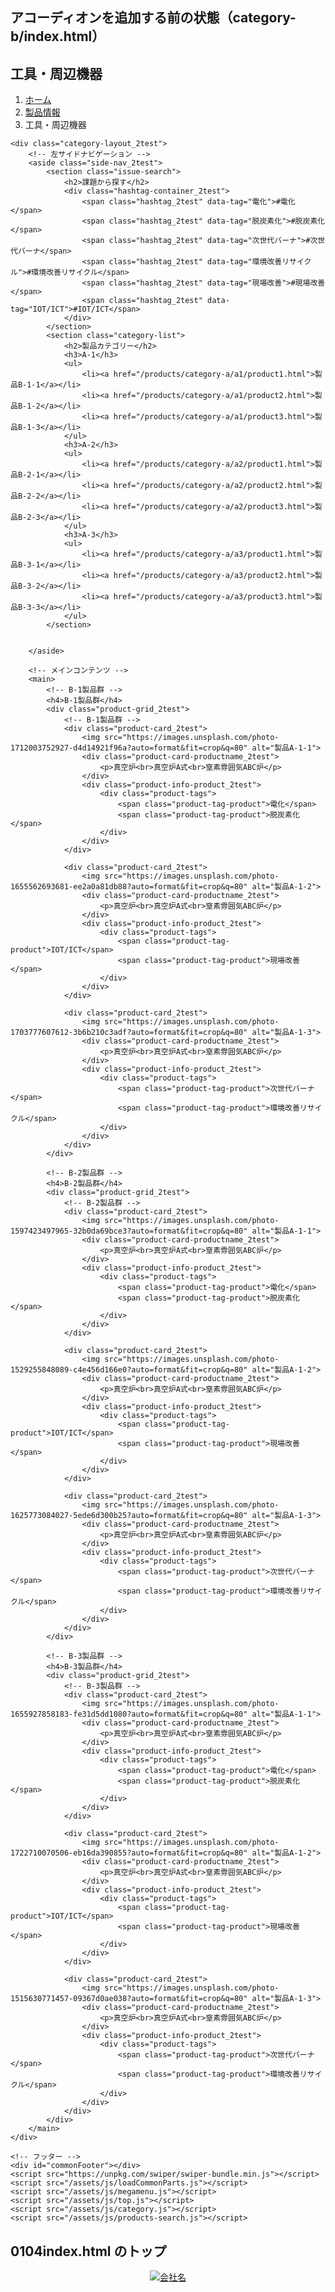 ## アコーディオンを追加する前の状態（category-b/index.html）

<!-- 分野Aの製品一覧ページ -->
<!DOCTYPE html>
<html lang="ja">
<head>
    <meta charset="UTF-8">
    <meta name="viewport" content="width=device-width, initial-scale=1.0">
    <title>工具・周辺機器 | 会社名</title>
    <link rel="stylesheet" href="/assets/css/style.css">
    <link rel="stylesheet" href="/assets/css/megamenu.css">
    <link rel="stylesheet" href="/assets/css/breadcrumb.css">
    <link rel="stylesheet" href="/assets/css/products.css">
    <link rel="stylesheet" href="/assets/css/category.css">
    <link rel="stylesheet" href="/assets/css/top.css">
</head>
<body>
    <div id="commonHeader"></div>
    <div class="main-visual-products mvp-b">
        <h2>工具・周辺機器</h2>
    </div>
    <nav class="breadcrumb" aria-label="パンくずリスト">
        <ol class="breadcrumb-list">
            <li class="breadcrumb-item"><a href="/">ホーム</a></li>
            <li class="breadcrumb-item"><a href="/products/">製品情報</a></li>
            <li class="breadcrumb-item current">工具・周辺機器</li>
            <!-- <li class="breadcrumb-item"><a href="/products/category-a/a1/">B-1</a></li>
            <li class="breadcrumb-item current">製品B-1-1</li> -->
        </ol>
    </nav>

    <div class="category-layout_2test">
        <!-- 左サイドナビゲーション -->
        <aside class="side-nav_2test">
            <section class="issue-search">
                <h2>課題から探す</h2>
                <div class="hashtag-container_2test">
                    <span class="hashtag_2test" data-tag="電化">#電化</span>
                    <span class="hashtag_2test" data-tag="脱炭素化">#脱炭素化</span>
                    <span class="hashtag_2test" data-tag="次世代バーナ">#次世代バーナ</span>
                    <span class="hashtag_2test" data-tag="環境改善リサイクル">#環境改善リサイクル</span>
                    <span class="hashtag_2test" data-tag="現場改善">#現場改善</span>
                    <span class="hashtag_2test" data-tag="IOT/ICT">#IOT/ICT</span>
                </div>
            </section>
            <section class="category-list">
                <h2>製品カテゴリー</h2>
                <h3>A-1</h3>
                <ul>
                    <li><a href="/products/category-a/a1/product1.html">製品B-1-1</a></li>
                    <li><a href="/products/category-a/a1/product2.html">製品B-1-2</a></li>
                    <li><a href="/products/category-a/a1/product3.html">製品B-1-3</a></li>
                </ul>
                <h3>A-2</h3>
                <ul>
                    <li><a href="/products/category-a/a2/product1.html">製品B-2-1</a></li>
                    <li><a href="/products/category-a/a2/product2.html">製品B-2-2</a></li>
                    <li><a href="/products/category-a/a2/product3.html">製品B-2-3</a></li>
                </ul>
                <h3>A-3</h3>
                <ul>
                    <li><a href="/products/category-a/a3/product1.html">製品B-3-1</a></li>
                    <li><a href="/products/category-a/a3/product2.html">製品B-3-2</a></li>
                    <li><a href="/products/category-a/a3/product3.html">製品B-3-3</a></li>
                </ul>
            </section>


        </aside>

        <!-- メインコンテンツ -->
        <main>
            <!-- B-1製品群 -->
            <h4>B-1製品群</h4>
            <div class="product-grid_2test">
                <!-- B-1製品群 -->
                <div class="product-card_2test">
                    <img src="https://images.unsplash.com/photo-1712003752927-d4d14921f96a?auto=format&fit=crop&q=80" alt="製品A-1-1">
                    <div class="product-card-productname_2test">
                        <p>真空炉<br>真空炉A式<br>窒素雰囲気ABC炉</p>
                    </div>
                    <div class="product-info-product_2test">
                        <div class="product-tags">
                            <span class="product-tag-product">電化</span>
                            <span class="product-tag-product">脱炭素化</span>
                        </div>
                    </div>
                </div>

                <div class="product-card_2test">
                    <img src="https://images.unsplash.com/photo-1655562693681-ee2a0a81db88?auto=format&fit=crop&q=80" alt="製品A-1-2">
                    <div class="product-card-productname_2test">
                        <p>真空炉<br>真空炉A式<br>窒素雰囲気ABC炉</p>
                    </div>
                    <div class="product-info-product_2test">
                        <div class="product-tags">
                            <span class="product-tag-product">IOT/ICT</span>
                            <span class="product-tag-product">現場改善</span>
                        </div>
                    </div>
                </div>

                <div class="product-card_2test">
                    <img src="https://images.unsplash.com/photo-1703777607612-3b6b210c3adf?auto=format&fit=crop&q=80" alt="製品A-1-3">
                    <div class="product-card-productname_2test">
                        <p>真空炉<br>真空炉A式<br>窒素雰囲気ABC炉</p>
                    </div>
                    <div class="product-info-product_2test">
                        <div class="product-tags">
                            <span class="product-tag-product">次世代バーナ</span>
                            <span class="product-tag-product">環境改善リサイクル</span>
                        </div>
                    </div>
                </div>
            </div>

            <!-- B-2製品群 -->
            <h4>B-2製品群</h4>
            <div class="product-grid_2test">
                <!-- B-2製品群 -->
                <div class="product-card_2test">
                    <img src="https://images.unsplash.com/photo-1597423497965-32b0da69bce3?auto=format&fit=crop&q=80" alt="製品A-1-1">
                    <div class="product-card-productname_2test">
                        <p>真空炉<br>真空炉A式<br>窒素雰囲気ABC炉</p>
                    </div>
                    <div class="product-info-product_2test">
                        <div class="product-tags">
                            <span class="product-tag-product">電化</span>
                            <span class="product-tag-product">脱炭素化</span>
                        </div>
                    </div>
                </div>

                <div class="product-card_2test">
                    <img src="https://images.unsplash.com/photo-1529255848089-c4e456d166e0?auto=format&fit=crop&q=80" alt="製品A-1-2">
                    <div class="product-card-productname_2test">
                        <p>真空炉<br>真空炉A式<br>窒素雰囲気ABC炉</p>
                    </div>
                    <div class="product-info-product_2test">
                        <div class="product-tags">
                            <span class="product-tag-product">IOT/ICT</span>
                            <span class="product-tag-product">現場改善</span>
                        </div>
                    </div>
                </div>

                <div class="product-card_2test">
                    <img src="https://images.unsplash.com/photo-1625773084027-5ede6d300b25?auto=format&fit=crop&q=80" alt="製品A-1-3">
                    <div class="product-card-productname_2test">
                        <p>真空炉<br>真空炉A式<br>窒素雰囲気ABC炉</p>
                    </div>
                    <div class="product-info-product_2test">
                        <div class="product-tags">
                            <span class="product-tag-product">次世代バーナ</span>
                            <span class="product-tag-product">環境改善リサイクル</span>
                        </div>
                    </div>
                </div>
            </div>

            <!-- B-3製品群 -->
            <h4>B-3製品群</h4>
            <div class="product-grid_2test">
                <!-- B-3製品群 -->
                <div class="product-card_2test">
                    <img src="https://images.unsplash.com/photo-1655927858183-fe31d5dd1080?auto=format&fit=crop&q=80" alt="製品A-1-1">
                    <div class="product-card-productname_2test">
                        <p>真空炉<br>真空炉A式<br>窒素雰囲気ABC炉</p>
                    </div>
                    <div class="product-info-product_2test">
                        <div class="product-tags">
                            <span class="product-tag-product">電化</span>
                            <span class="product-tag-product">脱炭素化</span>
                        </div>
                    </div>
                </div>

                <div class="product-card_2test">
                    <img src="https://images.unsplash.com/photo-1722710070506-eb16da390855?auto=format&fit=crop&q=80" alt="製品A-1-2">
                    <div class="product-card-productname_2test">
                        <p>真空炉<br>真空炉A式<br>窒素雰囲気ABC炉</p>
                    </div>
                    <div class="product-info-product_2test">
                        <div class="product-tags">
                            <span class="product-tag-product">IOT/ICT</span>
                            <span class="product-tag-product">現場改善</span>
                        </div>
                    </div>
                </div>

                <div class="product-card_2test">
                    <img src="https://images.unsplash.com/photo-1515630771457-09367d0ae038?auto=format&fit=crop&q=80" alt="製品A-1-3">
                    <div class="product-card-productname_2test">
                        <p>真空炉<br>真空炉A式<br>窒素雰囲気ABC炉</p>
                    </div>
                    <div class="product-info-product_2test">
                        <div class="product-tags">
                            <span class="product-tag-product">次世代バーナ</span>
                            <span class="product-tag-product">環境改善リサイクル</span>
                        </div>
                    </div>
                </div>
            </div>
        </main>
    </div>

    <!-- フッター -->
    <div id="commonFooter"></div>
    <script src="https://unpkg.com/swiper/swiper-bundle.min.js"></script>
    <script src="/assets/js/loadCommonParts.js"></script>
    <script src="/assets/js/megamenu.js"></script>
    <script src="/assets/js/top.js"></script>
    <script src="/assets/js/category.js"></script>
    <script src="/assets/js/products-search.js"></script>

</body>
</html>

## 0104index.html のトップ

<header class="header">
    <div class="header-inner">
        <div class="header-top">
            <a href="/" class="logo">
                <img src="/assets/images/logo.png" alt="会社名">
            </a>
            <!-- <nav class="mega-menu">
                <ul class="menu-list">
                    <span class="navpanel-line"></span>
                    
                    <span class="navpanel-line"></span>
                    <li class="menu-item-top">
                        <a href="/news/" class="menu-item-top-first-a"><span>お知らせ</span></a>
                    </li>
    
                    <span class="navpanel-line"></span>
                    <li class="menu-item-top">
                        <a href="/company/"><span>企業案内</span></a>
                        <div class="mega-content">
                            <div class="mega-inner">
                                <div class="mega-category">
                                    <img src="https://images.unsplash.com/photo-1486406146926-c627a92ad1ab?auto=format&fit=crop&q=80" alt="企業案内" loading="lazy">
                                    <a href="/company/"><h3>企業案内トップ</h3></a>
                                    <ul>
                                        <li><a href="/company#message">メッセージ</a></li>
                                        <li><a href="/company#about">会社概要</a></li>
                                        <li><a href="/company#history">沿革</a></li>
                                    </ul>
                                </div>
                            </div>
                        </div>
                    </li>
    
             
                    <span class="navpanel-line"></span>
                    <li class="menu-item-top">
                        <a href="/ir/"><span>IR</span></a>
                        <div class="mega-content">
                            <div class="mega-inner">
                                <div class="mega-category">
                                    <img src="https://images.unsplash.com/photo-1531972111231-7482a960e109?auto=format&fit=crop&q=80" alt="IR情報" loading="lazy">
                                    <h3><a href="/ir/">IRトップ</a></h3>
                                    <ul>
                                        <li><a href="/ir#irnews">IRニュース</a></li>
                                        <li><a href="/ir#irlibrary">IRライブラリー</a></li>
                                        <li><a href="/ir#irabout">経営情報・株式について</a></li>
                                    </ul>
                                </div>
                            </div>
                        </div>
                    </li>
    
                    <span class="navpanel-line"></span>
                    <li class="menu-item-top">
                        <a href="/sustainability/"><span>サステナビリティ</span></a>
                        <div class="mega-content">
                            <div class="mega-inner">
                                <div class="mega-category">
                                    <img src="https://images.unsplash.com/photo-1473341304170-971dccb5ac1e?auto=format&fit=crop&q=80" alt="サステナビリティ" loading="lazy">
                                    <h3><a href="/sustainability/">サステナビリティ</a></h3>
                                    <ul>
                                        <li><a href="/sustainability#sustainabilitynews/">サステナニュース</a></li>
                                        <li><a href="/sustainability#initiatives/">取り組み</a></li>
                                    </ul>
                                </div>
                                <div class="mega-category">
                                    <img src="https://images.unsplash.com/photo-1497435334941-8c899ee9e8e9?auto=format&fit=crop&q=80" alt="ESG" loading="lazy">
                                    <h3><a href="/sustainability#esg">ESG情報</a></h3>
                                    <ul>
                                        <li><a href="/sustainability#environment/">E 環境</a></li>
                                        <li><a href="/sustainability#social/">S 社会</a></li>
                                        <li><a href="/sustainability#governance/">G ガバナンス</a></li>
                                    </ul>
                                </div>
                            </div>
                        </div>
                    </li> 
                </ul>
            </nav> -->

            <nav class="mega-menu">
                <ul class="menu-list">
                    <!-- お知らせ -->
                    <span class="navpanel-line"></span>
                    <li class="menu-item">
                        <a href="/news/">お知らせ</a>
                    </li>

                    <!-- 企業案内 -->
                    <span class="navpanel-line"></span>
                    <li class="menu-item">
                        <a href="/company/">企業案内</a>
                        <div class="mega-content">
                            <div class="mega-inner">
                                <div class="mega-category">
                                    <img src="https://images.unsplash.com/photo-1486406146926-c627a92ad1ab?auto=format&fit=crop&q=80" alt="企業案内" loading="lazy">
                                    <a href="/company/"><h3>企業案内トップ</h3></a>
                                    <ul>
                                        <li><a href="/company#message">メッセージ</a></li>
                                        <li><a href="/company#about">会社概要</a></li>
                                        <li><a href="/company#history">沿革</a></li>
                                    </ul>
                                </div>
                            </div>
                        </div>
                    </li>

                    <!-- IR情報 -->
                    <span class="navpanel-line"></span>
                    <li class="menu-item">
                        <a href="/ir/">IR</a>
                        <div class="mega-content">
                            <div class="mega-inner">
                                <div class="mega-category">
                                    <img src="https://images.unsplash.com/photo-1531972111231-7482a960e109?auto=format&fit=crop&q=80" alt="IR情報" loading="lazy">
                                    <h3><a href="/ir/">IRトップ</a></h3>
                                    <ul>
                                        <li><a href="/ir#irnews">IRニュース</a></li>
                                        <li><a href="/ir#irlibrary">IRライブラリー</a></li>
                                        <li><a href="/ir#irabout">経営情報・株式について</a></li>
                                    </ul>
                                </div>
                            </div>
                        </div>
                    </li>

                    <!-- サステナビリティ -->
                    <span class="navpanel-line"></span>
                    <li class="menu-item">
                        <a href="/sustainability/">サステナビリティ</a>
                        <div class="mega-content">
                            <div class="mega-inner">
                                <div class="mega-category">
                                    <img src="https://images.unsplash.com/photo-1473341304170-971dccb5ac1e?auto=format&fit=crop&q=80" alt="サステナビリティ" loading="lazy">
                                    <h3><a href="/sustainability/">サステナビリティ</a></h3>
                                    <ul>
                                        <li><a href="/sustainability#sustainabilitynews/">サステナニュース</a></li>
                                        <li><a href="/sustainability#initiatives/">取り組み</a></li>
                                    </ul>
                                </div>
                                <div class="mega-category">
                                    <img src="https://images.unsplash.com/photo-1497435334941-8c899ee9e8e9?auto=format&fit=crop&q=80" alt="ESG" loading="lazy">
                                    <h3><a href="/sustainability#esg">ESG情報</a></h3>
                                    <ul>
                                        <li><a href="/sustainability#environment/">E 環境</a></li>
                                        <li><a href="/sustainability#social/">S 社会</a></li>
                                        <li><a href="/sustainability#governance/">G ガバナンス</a></li>
                                    </ul>
                                </div>
                            </div>
                        </div>
                    </li>

                    <!-- 採用情報 -->
                    <span class="navpanel-line"></span>
                    <li class="menu-item">
                        <a href="/recruit/">採用情報</a>
                    </li>

                    <!-- icon -->
                    <span class="navpanel-line"></span>
                    <li class="menu-item">
                        <a href="/#/"><img src="../../assets/images/icon_language.svg">Language</a>
                    </li>



                </ul>
            </nav>
            <button class="hamburger">
                <span></span>
                <span></span>
                <span></span>
            </button>
        </div>

        <!-- メガメニューは前回のコードと同じ -->
        <nav class="mega-menu">
            <ul class="menu-list">
                <span class="navpanel-line"></span>
                <!-- 製品情報 -->
                <li class="menu-item">
                    <a href="/products/">製品情報</a>
                    <div class="mega-content">
                        <div class="mega-inner">
                            <div class="mega-category">
                                <img src="../../assets/images/img_product_top.png" alt="製品分野A" loading="lazy">
                                <h3><a href="/products/">製品情報トップ</a></h3>
                            </div>
                            <div class="mega-category">
                                <img src="https://images.unsplash.com/photo-1581091226825-a6a2a5aee158?auto=format&fit=crop&q=80" alt="製品分野A" loading="lazy">
                                <h3><a href="/products/category-a/">検査装置・設備</a></h3>
                                <ul>
                                    <li><a href="/products/category-a/a1/">A-1製品群</a></li>
                                    <li><a href="/products/category-a/a2/">A-2製品群</a></li>
                                    <li><a href="/products/category-a/a3/">A-3製品群</a></li>
                                </ul>
                            </div>
                            <div class="mega-category">
                                <img src="https://images.unsplash.com/photo-1537462715879-360eeb61a0ad?auto=format&fit=crop&q=80" alt="製品分野B" loading="lazy">
                                <h3><a href="/products/category-b/">工具・周辺機器</a></h3>
                                <ul>
                                    <li><a href="/products/category-b/b1/">B-1製品群</a></li>
                                    <li><a href="/products/category-b/b2/">B-2製品群</a></li>
                                    <li><a href="/products/category-b/b3/">B-3製品群</a></li>
                                </ul>
                            </div>
                            <div class="mega-category">
                                <img src="https://images.unsplash.com/photo-1581092160562-40aa08e78837?auto=format&fit=crop&q=80" alt="製品分野C" loading="lazy">
                                <h3><a href="/products/category-c/">工業炉</a></h3>
                                <ul>
                                    <li><a href="/products/category-c/c1/">C-1製品群</a></li>
                                </ul>
                            </div>
                        </div>
                    </div>
                </li>

                <!-- 企業案内 -->
                <span class="navpanel-line"></span>
                <li class="menu-item">
                    <a href="/company/">企業案内</a>
                    <div class="mega-content">
                        <div class="mega-inner">
                            <div class="mega-category">
                                <img src="https://images.unsplash.com/photo-1486406146926-c627a92ad1ab?auto=format&fit=crop&q=80" alt="企業案内" loading="lazy">
                                <a href="/company/"><h3>企業案内トップ</h3></a>
                                <ul>
                                    <li><a href="/company#message">メッセージ</a></li>
                                    <li><a href="/company#about">会社概要</a></li>
                                    <li><a href="/company#history">沿革</a></li>
                                </ul>
                            </div>
                        </div>
                    </div>
                </li>

                <!-- IR情報 -->
                <span class="navpanel-line"></span>
                <li class="menu-item">
                    <a href="/ir/">IR</a>
                    <div class="mega-content">
                        <div class="mega-inner">
                            <div class="mega-category">
                                <img src="https://images.unsplash.com/photo-1531972111231-7482a960e109?auto=format&fit=crop&q=80" alt="IR情報" loading="lazy">
                                <h3><a href="/ir/">IRトップ</a></h3>
                                <ul>
                                    <li><a href="/ir#irnews">IRニュース</a></li>
                                    <li><a href="/ir#irlibrary">IRライブラリー</a></li>
                                    <li><a href="/ir#irabout">経営情報・株式について</a></li>
                                </ul>
                            </div>
                        </div>
                    </div>
                </li>

                <!-- サステナビリティ -->
                <span class="navpanel-line"></span>
                <li class="menu-item">
                    <a href="/sustainability/">サステナビリティ</a>
                    <div class="mega-content">
                        <div class="mega-inner">
                            <div class="mega-category">
                                <img src="https://images.unsplash.com/photo-1473341304170-971dccb5ac1e?auto=format&fit=crop&q=80" alt="サステナビリティ" loading="lazy">
                                <h3><a href="/sustainability/">サステナビリティ</a></h3>
                                <ul>
                                    <li><a href="/sustainability#sustainabilitynews/">サステナニュース</a></li>
                                    <li><a href="/sustainability#initiatives/">取り組み</a></li>
                                </ul>
                            </div>
                            <div class="mega-category">
                                <img src="https://images.unsplash.com/photo-1497435334941-8c899ee9e8e9?auto=format&fit=crop&q=80" alt="ESG" loading="lazy">
                                <h3><a href="/sustainability#esg">ESG情報</a></h3>
                                <ul>
                                    <li><a href="/sustainability#environment/">E 環境</a></li>
                                    <li><a href="/sustainability#social/">S 社会</a></li>
                                    <li><a href="/sustainability#governance/">G ガバナンス</a></li>
                                </ul>
                            </div>
                        </div>
                    </div>
                </li>

                <!-- お知らせ -->
                <span class="navpanel-line"></span>
                <li class="menu-item">
                    <a href="/news/">お知らせ</a>
                </li>
            </ul>
        </nav>
    </div>

</header>

## setting.json

{
"workbench.colorTheme": "Default Dark Modern",
"livePreview.customExternalBrowser": "Chrome",
"liveServer.settings.CustomBrowser": "chrome",
"editor.unicodeHighlight.ambiguousCharacters": false,
"tailwind-fold.foldStyle": "QUOTES",
"tailwind-fold.autoFold": false,
"tailwindCSS.experimental.configFile": null,
"editor.quickSuggestions": {
"strings": true
},
"editor.codeActionsOnSave": {},
"workbench.iconTheme": "material-icon-theme",
"editor.formatOnSave": true,
"yaml.schemas": {
"file:///Users/lumi/.cursor/extensions/atlassian.atlascode-3.2.3/resources/schemas/pipelines-schema.json": "bitbucket-pipelines.yml"
},
"phpserver.phpPath": "/Users/lumi/Desktop/testphp/index.php",
"phpserver.port": 8888,
"liveServer.settings.donotVerifyTags": true,
"liveServer.settings.donotShowInfoMsg": true,
"svg.preview.mode": "svg",
"liveSassCompile.settings.autoprefix": [
],
"liveSassCompile.settings.formats": [
{
"format": "compressed",
"extensionName": ".min.css",
"savePath": "/css"
}
],
"liveSassCompile.settings.forceBaseDirectory": "/sass"
}

format が compressed だとコードが横一列に表示されてスタイル変更の時に大変なので、開発中は expanded が良き。本番環境では圧縮版を活用することが良いらしい
